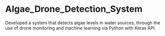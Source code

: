 # Algae_Drone_Detection_System
Developed a system that detects algae levels in water sources, through the use of drone monitoring and machine learning via Python with Keras API.
